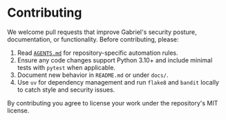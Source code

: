 # Contributing

We welcome pull requests that improve Gabriel's security posture, documentation, or functionality. Before contributing, please:

1. Read [`AGENTS.md`](AGENTS.md) for repository-specific automation rules.
2. Ensure any code changes support Python 3.10+ and include minimal tests with `pytest` when applicable.
3. Document new behavior in `README.md` or under `docs/`.
4. Use `uv` for dependency management and run `flake8` and `bandit` locally to catch style and security issues.

By contributing you agree to license your work under the repository's MIT license.
